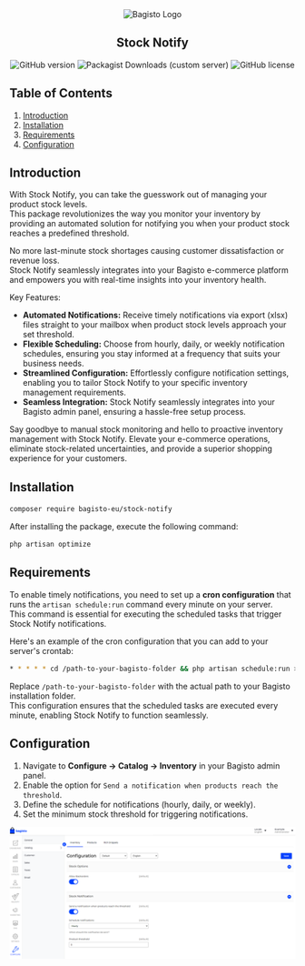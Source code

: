 <div align="center">
    <img src="https://bagisto.com/wp-content/themes/bagisto/images/logo.png" alt="Bagisto Logo" />
    <h2>Stock Notify</h2>
</div>

<div align="center">
    <img alt="GitHub version" src="http://poser.pugx.org/bagisto-eu/stock-notify/v">
    <img alt="Packagist Downloads (custom server)" src="https://img.shields.io/packagist/dt/bagisto-eu/stock-notify">
    <img alt="GitHub license" src="https://img.shields.io/github/license/bagisto-europe/stock-notify">
</div>

## Table of Contents
1. [Introduction](#introduction)
2. [Installation](#installation)
3. [Requirements](#requirements)
4. [Configuration](#configuration)

## Introduction
With Stock Notify, you can take the guesswork out of managing your product stock levels.  
This package revolutionizes the way you monitor your inventory by providing an automated solution for notifying you when your product stock reaches a predefined threshold.

No more last-minute stock shortages causing customer dissatisfaction or revenue loss.  
Stock Notify seamlessly integrates into your Bagisto e-commerce platform and empowers you with real-time insights into your inventory health.

Key Features:
- **Automated Notifications:** Receive timely notifications via export (xlsx) files straight to your mailbox when product stock levels approach your set threshold.
- **Flexible Scheduling:** Choose from hourly, daily, or weekly notification schedules, ensuring you stay informed at a frequency that suits your business needs.
- **Streamlined Configuration:** Effortlessly configure notification settings, enabling you to tailor Stock Notify to your specific inventory management requirements.
- **Seamless Integration:** Stock Notify seamlessly integrates into your Bagisto admin panel, ensuring a hassle-free setup process.

Say goodbye to manual stock monitoring and hello to proactive inventory management with Stock Notify. Elevate your e-commerce operations, eliminate stock-related uncertainties, and provide a superior shopping experience for your customers.

## Installation
```bash
composer require bagisto-eu/stock-notify
```
After installing the package, execute the following command:
```bash
php artisan optimize
```

## Requirements
To enable timely notifications, you need to set up a **cron configuration** that runs the `artisan schedule:run` command every minute on your server.  
This command is essential for executing the scheduled tasks that trigger Stock Notify notifications.

Here's an example of the cron configuration that you can add to your server's crontab:
```bash
* * * * * cd /path-to-your-bagisto-folder && php artisan schedule:run >> /dev/null 2>&1
```
Replace `/path-to-your-bagisto-folder` with the actual path to your Bagisto installation folder.  
This configuration ensures that the scheduled tasks are executed every minute, enabling Stock Notify to function seamlessly.

## Configuration
1. Navigate to **Configure → Catalog → Inventory** in your Bagisto admin panel.
2. Enable the option for `Send a notification when products reach the threshold`.
3. Define the schedule for notifications (hourly, daily, or weekly).
4. Set the minimum stock threshold for triggering notifications.

![Configuration Settings](docs/settings.PNG)
